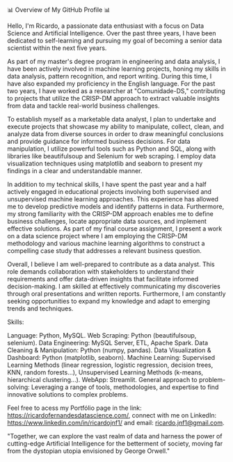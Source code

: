 📊 Overview of My GitHub Profile 📊

Hello, I'm Ricardo, a passionate data enthusiast with a focus on Data Science and Artificial Intelligence. Over the past three years, I have been dedicated to self-learning and pursuing my goal of becoming a senior data scientist within the next five years.

As part of my master's degree program in engineering and data analysis, I have been actively involved in machine learning projects, honing my skills in data analysis, pattern recognition, and report writing. During this time, I have also expanded my proficiency in the English language. For the past two years, I have worked as a researcher at "Comunidade-DS," contributing to projects that utilize the CRISP-DM approach to extract valuable insights from data and tackle real-world business challenges.

To establish myself as a marketable data analyst, I plan to undertake and execute projects that showcase my ability to manipulate, collect, clean, and analyze data from diverse sources in order to draw meaningful conclusions and provide guidance for informed business decisions. For data manipulation, I utilize powerful tools such as Python and SQL, along with libraries like beautifulsoup and Selenium for web scraping. I employ data visualization techniques using matplotlib and seaborn to present my findings in a clear and understandable manner.

In addition to my technical skills, I have spent the past year and a half actively engaged in educational projects involving both supervised and unsupervised machine learning approaches. This experience has allowed me to develop predictive models and identify patterns in data. Furthermore, my strong familiarity with the CRISP-DM approach enables me to define business challenges, locate appropriate data sources, and implement effective solutions. As part of my final course assignment, I present a work on a data science project where I am employing the CRISP-DM methodology and various machine learning algorithms to construct a compelling case study that addresses a relevant business question.

Overall, I believe I am well-prepared to contribute as a data analyst. This role demands collaboration with stakeholders to understand their requirements and offer data-driven insights that facilitate informed decision-making. I am skilled at effectively communicating my discoveries through oral presentations and written reports. Furthermore, I am constantly seeking opportunities to expand my knowledge and adapt to emerging trends and techniques.

Skills:

Language: Python, MySQL.
Web Scraping: Python (beautifulsoup, selenium).
Data Engineering: MySQL Server, ETL, Apache Spark.
Data Cleaning & Manipulation: Python (numpy, pandas).
Data Visualization & Dashboard: Python (matplotlib, seaborn).
Machine Learning: Supervised Learning Methods (linear regression, logistic regression, decision trees, KNN, random forests...), Unsupervised Learning Methods (k-means, hierarchical clustering...).
WebApp: Streamlit.
General approach to problem-solving: Leveraging a range of tools, methodologies, and expertise to find innovative solutions to complex problems.

Feel free to acess my Portfólio page in the link: https://ricardofernandesdatascience.com/,  connect with me on LinkedIn: https://www.linkedin.com/in/ricardojnf1/ and email: ricardo.jnf1@gmail.com.


"Together, we can explore the vast realm of data and harness the power of cutting-edge Artificial Intelligence for the betterment of society, moving far from the dystopian utopia envisioned by George Orwell."
